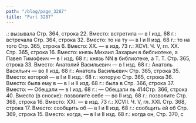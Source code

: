 ```yaml
---
path: "/blog/page_3287"
title: "Part 3287"
---
```


.: вызывала
Стр. 364, строка 22.
Вместо: встретила — в I изд. 68 г.: встречала
Стр. 364, строка 32.
Вместо: то на ту — в I и II изд. 68 г.: то на того
Стр. 365, строка 6.
Вместо: XX. — в изд. 73 г.: ХСVІ.
Ч. V, гл. XX.
Стр. 365, строка 16.
Вместо: князь Михаил Захарыч в библиотеке, а Павел Тимофеич — в I изд. 68 г.: князь NN в библиотеке, а Т. Т.
Стр. 365, строка 33.
Вместо: Анатолий Васильевич — в I изд. 68 г.: Анатоль Васильич — во II изд. 68 г.: Анатоль Васильевич
Стр. 365, строка 35.
Вместо: которой — в I и II изд.: 68 г.: которую
Стр. 365, строка 36.
Вместо: была ему в — в I и II изд. 68 г.: была в
Стр. 366, строка 37.
Вместо: — Обещали — в I изд. 68 г.: — Обещали ль
414Стр. 366, строка 40.
Вместо (в сноске): позволите себе — во II изд. 68 г.: позволите
Стр. 368, строка 16.
Вместо: XXI. — в изд. 73 г.: ХСVII.
Ч. V, гл. XXI.
Стр. 368, строка 17.
Вместо: сообщить об — в I и II изд. 68 г.: сообщить ей об
Стр. 369, строка 15.
Вместо: когда, — в I и II изд. 68 г.: когда он,
Стр. 370, с
